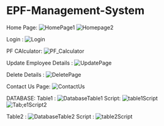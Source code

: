 # EPF-Management-System

Home Page:
![HomePage1](https://github.com/Nandini-Srivastava/EPF-Management-System/assets/90909778/d696df91-6d65-4a94-8e2f-d74050263066)
![Homepage2](https://github.com/Nandini-Srivastava/EPF-Management-System/assets/90909778/8d5d1295-7480-44e2-97c8-3d670e6e0149)

Login :
![Login](https://github.com/Nandini-Srivastava/EPF-Management-System/assets/90909778/53298c39-b47c-45ce-b534-484bd3afcce6)

PF CAlculator:
![PF_Calculator](https://github.com/Nandini-Srivastava/EPF-Management-System/assets/90909778/603586e5-82b5-451c-be79-3b06213f6a5a)

Update Employee Details :
![UpdatePage](https://github.com/Nandini-Srivastava/EPF-Management-System/assets/90909778/2d00e8ff-3263-4320-8374-3abbabbbfe5e)

Delete  Details : 
![DeletePage](https://github.com/Nandini-Srivastava/EPF-Management-System/assets/90909778/e1077e85-614e-47fd-b231-e3de42d42c8b)

Contact Us Page:
![ContactUs](https://github.com/Nandini-Srivastava/EPF-Management-System/assets/90909778/c0418914-70c1-45db-bc35-1306d4667cb4)

DATABASE:
Table1 :
![DatabaseTable1](https://github.com/Nandini-Srivastava/EPF-Management-System/assets/90909778/b76f601b-43f0-406e-abd8-c20e60caf6df)
Script:
![table1Script](https://github.com/Nandini-Srivastava/EPF-Management-System/assets/90909778/c9b3cdb3-af06-453e-9faa-4a35462c9851)
![Tab;e1Script2](https://github.com/Nandini-Srivastava/EPF-Management-System/assets/90909778/600dd9fc-2d2c-42ef-bc6c-b77f01c7bbaf)

Table2 :
![DatabaseTable2](https://github.com/Nandini-Srivastava/EPF-Management-System/assets/90909778/cf96c709-47b1-4770-8669-82b45f2305f2)
Script :
![table2Script](https://github.com/Nandini-Srivastava/EPF-Management-System/assets/90909778/166018af-a6a1-41bc-9e87-faa745895fe7)
